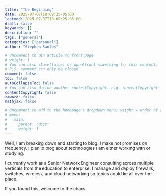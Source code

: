 ```yaml
---
title: "The Beginning"
date: 2025-07-07T18:09:25-05:00
lastmod: 2025-07-07T18:09:25-05:00
draft: false
keywords: []
description: ""
tags: ["general"]
categories: ["personal"]
author: "Stephen Santos"

# Uncomment to pin article to front page
# weight: 1
# You can also close(false) or open(true) something for this content.
# P.S. comment can only be closed
comment: false
toc: false
autoCollapseToc: false
# You can also define another contentCopyright. e.g. contentCopyright: "This is another copyright."
contentCopyright: false
reward: false
mathjax: false

# Uncomment to add to the homepage's dropdown menu; weight = order of article
# menu:
#   main:
#     parent: "docs"
#     weight: 1
---
```


Well, I am breaking down and starting to blog.  I make not promises on frequency.  I plan to blog about technologies I am either working with or studying.

I currently work as a Senior Network Engineer consulting across multiple verticals from the education to enterprise.  I manage and deploy firewalls, switches, wireless, and cloud networking so topics could be all over the place.  

If you found this, welcome to the chaos.
